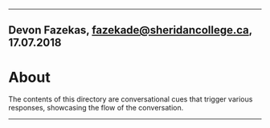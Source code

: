 -------------------------------------------------
Devon Fazekas, <fazekade@sheridancollege.ca>, 17.07.2018
-------------------------------------------------

# About

The contents of this directory are conversational cues that trigger various responses, showcasing the flow of the conversation.

-------------------------------------------------
